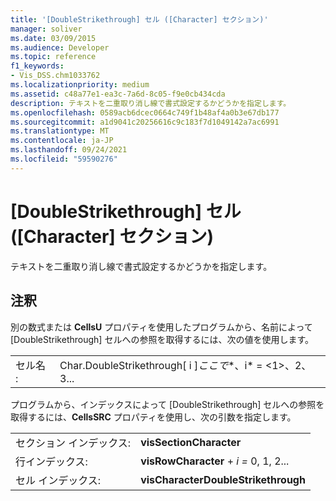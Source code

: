 ```yaml
---
title: '[DoubleStrikethrough] セル ([Character] セクション)'
manager: soliver
ms.date: 03/09/2015
ms.audience: Developer
ms.topic: reference
f1_keywords:
- Vis_DSS.chm1033762
ms.localizationpriority: medium
ms.assetid: c48a77e1-ea3c-7a6d-8c05-f9e0cb434cda
description: テキストを二重取り消し線で書式設定するかどうかを指定します。
ms.openlocfilehash: 0589acb6dcec0664c749f1b48af4a0b3e67db177
ms.sourcegitcommit: a1d9041c20256616c9c183f7d1049142a7ac6991
ms.translationtype: MT
ms.contentlocale: ja-JP
ms.lasthandoff: 09/24/2021
ms.locfileid: "59590276"
---
```

# <a name="doublestrikethrough-cell-character-section"></a>[DoubleStrikethrough] セル ([Character] セクション)

テキストを二重取り消し線で書式設定するかどうかを指定します。
  
## <a name="remarks"></a>注釈

別の数式または **CellsU** プロパティを使用したプログラムから、名前によって [DoubleStrikethrough] セルへの参照を取得するには、次の値を使用します。 
  
|||
|:-----|:-----|
| セル名 :  <br/> | Char.DoubleStrikethrough[ i ]*ここで**、i* = <1>、2、3...  <br/> |
   
プログラムから、インデックスによって [DoubleStrikethrough] セルへの参照を取得するには、**CellsSRC** プロパティを使用し、次の引数を指定します。 
  
|||
|:-----|:-----|
| セクション インデックス:  <br/> |**visSectionCharacter** <br/> |
| 行インデックス:  <br/> |**visRowCharacter**  +  *i* *=* 0, 1, 2...  <br/> |
| セル インデックス:  <br/> |**visCharacterDoubleStrikethrough** <br/> |
   

